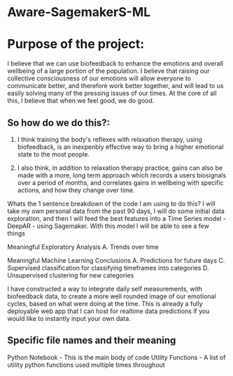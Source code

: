 # Aware-SagemakerS-ML


# Purpose of the project:
I believe that we can use biofeedback to enhance the emotions and overall wellbeing of a large portion of the population. I believe that raising our collective consciousness of our emotions will allow everyone to communicate better, and therefore work better together, and will lead to us easily solving many of the pressing issues of our times. At the core of all this, I believe that when we feel good, we do good.


## So how do we do this?:
1. I think training the body's reflexes with relaxation therapy, using biofeedback, is an inexpenbly effective way to bring a higher emotional state to the most people.

2. I also think, in addition to relaxation therapy practice, gains can also be made with a more, long term approach which records a users biosignals over a period of months, and correlates gains in wellbeing with specific actions, and how they change over time.




Whats the 1 sentence breakdown of the code I am using to do this?
I will take my own personal data from the past 90 days, I will do some initial data exploration, and then I will feed the best features into a Time Series model -DeepAR - using Sagemaker. With this model I will be able to see a few things

Meaningful Exploratory Analysis
A. Trends over time


Meaningful Machine Learning Conclusions
A. Predictions for future days
C. Supervised classification for classifying timeframes into categories
D. Unsupervised clustering for new categories


I have constructed a way to integrate daily self measurements, with biofeedback data, to create a more well rounded image of our emotional cycles, based on what were doing at the time. This is already a fully deployable web app that I can host for realtime data predictions if you would like to instantly input your own data.



## Specific file names and their meaning
Python Notebook - This is the main body of code
Utility Functions - A list of utility python functions used multiple times throughout
